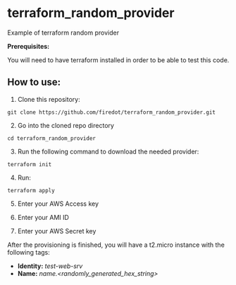 # terraform_random_provider
Example of terraform random provider

**Prerequisites:**

You will need to have terraform installed in order to be able to test this code. 


## How to use: 

1. Clone this repository: 

```
git clone https://github.com/firedot/terraform_random_provider.git
```

2. Go into the cloned repo directory 

```
cd terraform_random_provider
```

3. Run the following command to download the needed provider: 

```
terraform init
```

4. Run: 

```
terraform apply
```

5. Enter your AWS Access key 

6. Enter your AMI ID

7. Enter your AWS Secret key

After the provisioning is finished, you will have a t2.micro instance with the following tags: 

 * **Identity:**  *test-web-srv*
 * **Name:**  *name.<randomly_generated_hex_string>*

